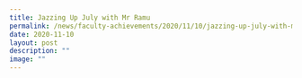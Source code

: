```yaml
---
title: Jazzing Up July with Mr Ramu
permalink: /news/faculty-achievements/2020/11/10/jazzing-up-july-with-mr-ramu/
date: 2020-11-10
layout: post
description: ""
image: ""
---
```

